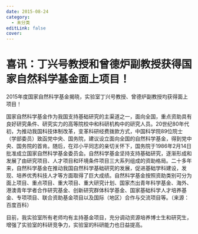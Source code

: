 ```yaml
---
date: 2015-08-24
category:
  - 未分类
editLink: false
cover: 
---
```



# 喜讯：丁兴号教授和曾德炉副教授获得国家自然科学基金面上项目！

2015年度国家自然科学基金揭晓，实验室丁兴号教授、曾德炉副教授均获得面上项目！


<!-- more -->


国家自然科学基金作为我国支持基础研究的主渠道之一，面向全国，重点资助具有良好研究条件、研究实力的高等院校中和科研机构中的研究人员。20世纪80年代初，为推动我国科技体制改革，变革科研经费拨款方式，中国科学院89位院士（学部委员）致函党中央、国务院，建议设立面向全国的自然科学基金，得到党中央、国务院的首肯。随后，在邓小平同志的亲切关怀下，国务院于1986年2月14日批准成立国家自然科学基金委员会。自然科学基金坚持支持基础研究，逐渐形成和发展了由研究项目、人才项目和环境条件项目三大系列组成的资助格局。二十多年来，自然科学基金在推动我国自然科学基础研究的发展，促进基础学科建设，发现、培养优秀科技人才等方面取得了巨大成绩。自然科学基金按照资助类别可分为面上项目、重点项目、重大项目、重大研究计划、国家杰出青年科学基金、海外、港澳青年学者合作研究基金、创新研究群体科学基金、国家基础科学人才培养基金、专项项目、联合资助基金项目以及国际（地区）合作与交流项目等。（来源：百度百科）



目前，我实验室所有老师均有主持基金项目，充分调动资源培养博士生和研究生，增强了实验室的科研竞争力，实验室的科研能力也日益提高。

